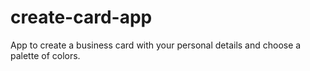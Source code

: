 # create-card-app
App to create a business card with your personal details and choose a palette of colors.
